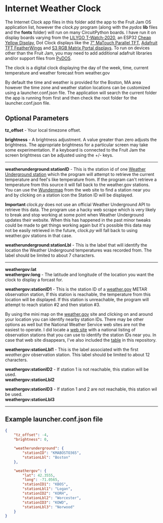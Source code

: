 # Internet Weather Clock

The Internet Clock app files in this folder add the app to the Fruit Jam OS application list, however the *clock.py* program (along with the *pydos* **lib** files and the **fonts** folder) will run on many CircuitPython boards. I have run it on display boards varying from the [LILYGO T-Watch-2020](https://lilygo.cc/products/t-watch-2020-v3?srsl), an ESP32 [Cheap Yellow Display](https://github.com/witnessmenow/ESP32-Cheap-Yellow-Display), Dot Clock displays like the [7" MaTouch Parallel TFT](https://www.makerfabs.com/esp32-s3-parallel-tft-with-touch-7-inch.html), [Adafruit TFT FeatherWings](https://www.adafruit.com/product/3651) and [S3 RGB Matrix Portal displays](https://www.adafruit.com/product/5778). To run on devices other than the Fruit Jam, you may need to add additional adafruit libraries and/or support files from [PyDOS](https://github.com/RetiredWizard/PyDOS).  

The clock is a digital clock displaying the day of the week, time, current temperature and weather forecast from weather.gov

By default the time and weather is provided for the Boston, MA area however the time zone and weather station locations can be customized using a launcher.conf.json file. The application will search the current folder the app is running from first and then check the root folder for the launcher.conf.json file.

## Optional Parameters
  
**tz_offset** - Your local timezone offset.  
  
**brightness** - A brightness adjustment. A value greater than zero adjusts the brightness. The appropriate brightness for a particular screen may take some experimentation. If a keyboard is connected to the Fruit Jam the screen brightness can be adjusted using the +/- keys.  
  
-------------------------------------------  
**weatherunderground:stationID** - This is the station id of one [Weather Underground station](https://www.wunderground.com) which the program will attempt to retrieve the current temperature and feel's like temperature from. If the program can't retrieve a temperature from this source it will fall back to the weather.gov stations. You can use the [Wundermap](https://www.wunderground.com/wundermap) from the web site to find a station near you and by clicking on a station icon the Station ID will be displayed.  
  
**Important** *clock.py* does not use an official Weather Underground API to retrieve this data. The program use a hacky web scrape which is very likely to break and stop working at some point when Weather Underground updates their website. When this has happened in the past minor tweaks could be made to get things working again but it's possible this data may not be easily retrieved in the future, *clock.py* will fall back to using weather.gov stations in that case.  
  
**weatherunderground:stationLbl** - This is the label that will identify the location the Weather Underground temperatures was recorded from. The label should be limited to about 7 characters.  
    
-------------------------------------------  
**weathergov:lat**   
**weathergov:long** - The latitude and longitude of the location you want the clock to display a forcast for.  
  
**weathergov:stationID1** - This is the station ID of a [weather.gov](https://www.weather.gov) METAR observation station, If this station is reachable, the temperature from this location will be displayed. If this station is unreachable, the program will attempt to reach station #2 and then station #3.  
  
By using the mini map on the [weather.gov](https://www.weather.gov) site and clicking on and around your location you can identify nearby station IDs. There may be other options as well but the National Weather Service web sites are not the easiest to operate. I did locate a [web site](https://www.cnrfc.noaa.gov/metar.php) with a national listing of observation stations that you can use to identify the station IDs near you. In case that web site disappears, I've also included the [table](<https://github.com/RetiredWizard/Fruit-Jam-OS_MyApps/blob/main/Observation Station Identifiers.pdf>) in this repository.  
  
**weathergov:stationLbl1** -  This is the label associated with the first *weather.gov* observation station. This label should be limited to about 12 characters.    
  
**weathergov:stationID2** -  If station 1 is not reachable, this station will be used.  
**weathergov:stationLbl2**  
  
**weathergov:stationID3** - If station 1 and 2 are not reachable, this station wil be used.  
**weathergov:stationLbl3**  
  
------------------------------
## Example launcher.conf.json file  

```json
{
    "tz_offset": -4,
    "brightness": 0,

    "weatherunderground": {
        "stationID": "KMABOSTO365",
        "stationLbl": "Boston"
    },

    "weathergov": {
        "lat": 42.3555,
        "long": -71.0565,
        "stationID1": "KBOS",
        "stationLbl1": "Logan",
        "stationID2": "KORH",
        "stationLbl2": "Worcester",
        "stationID3": "KOWD",
        "stationLbl3": "Norwood"
    }
}
```
